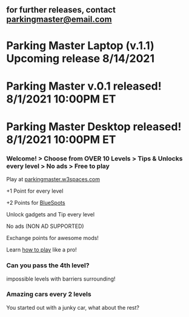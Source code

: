 ## for further releases, contact [parkingmaster@email.com]()
# Parking Master Laptop (v.1.1) Upcoming release 8/14/2021

# Parking Master v.0.1 released! 8/1/2021 10:00PM ET

# Parking Master Desktop released! 8/1/2021 10:00PM ET

### Welcome! > Choose from OVER 10 Levels > Tips & Unlocks every level > No ads > Free to play

Play at [parkingmaster.w3spaces.com](https:/parkingmaster.w3spaces.com)

+1 Point for every level

+2 Points for [BlueSpots]()

Unlock gadgets and Tip every level

No ads (NON AD SUPPORTED)

Exchange points for awesome mods!

Learn [how to play]() like a pro!

### Can you pass the 4th level?

impossible levels with barriers surrounding!

### Amazing cars every 2 levels

You started out with a junky car, what about the rest?

